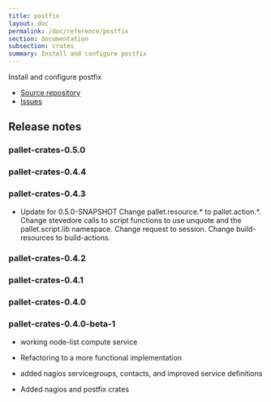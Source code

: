 ```yaml
---
title: postfix
layout: doc
permalink: /doc/reference/postfix
section: documentation
subsection: crates
summary: Install and configure postfix
---
```

Install and configure postfix

- [Source repository](https://github.com/pallet/postfix-crate "GitHub Repository for crate")
- [Issues](https://github.com/pallet/postfix-crate/issues "GitHub Issues for crate")

## Release notes


### pallet-crates-0.5.0


### pallet-crates-0.4.4


### pallet-crates-0.4.3

- Update for 0.5.0-SNAPSHOT
  Change pallet.resource.\* to pallet.action.\*. Change stevedore calls to
  script functions to use unquote and the pallet.script.lib namespace. 
  Change request to session.  Change build-resources to build-actions.


### pallet-crates-0.4.2


### pallet-crates-0.4.1


### pallet-crates-0.4.0


### pallet-crates-0.4.0-beta-1

- working node-list compute service

- Refactoring to a more functional implementation

- added nagios servicegroups, contacts, and improved service definitions

- Added nagios and postfix crates

